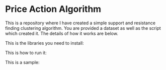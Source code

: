 # Price Action Algorithm

This is a repository where I have created a simple support and resistance finding clustering algorithm. You are provided a dataset as well as the script which created it. The details of how it works are below.

This is the libraries you need to install:

This is how to run it:

This is a sample:
